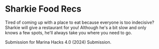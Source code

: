 
# Sharkie Food Recs

Tired of coming up with a place to eat because everyone is too indecisive?
Sharkie will give a restaurant for you!
Although he's a bit slow and only knows a few spots, 
he'll always take you where you need to go.


Submission for Marina Hacks 4.0 (2024) Submission.

